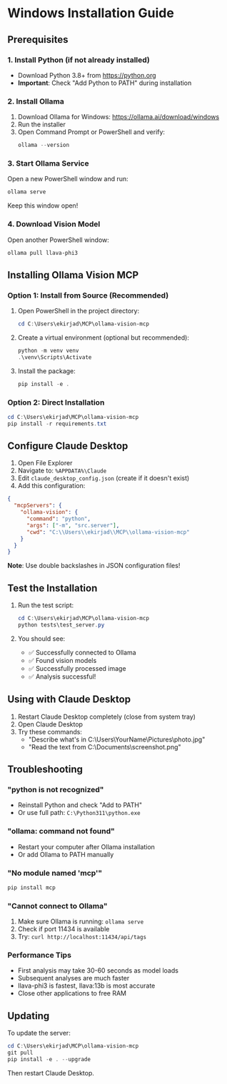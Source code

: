 # Windows Installation Guide

## Prerequisites

### 1. Install Python (if not already installed)
- Download Python 3.8+ from https://python.org
- **Important**: Check "Add Python to PATH" during installation

### 2. Install Ollama
1. Download Ollama for Windows: https://ollama.ai/download/windows
2. Run the installer
3. Open Command Prompt or PowerShell and verify:
   ```powershell
   ollama --version
   ```

### 3. Start Ollama Service
Open a new PowerShell window and run:
```powershell
ollama serve
```
Keep this window open!

### 4. Download Vision Model
Open another PowerShell window:
```powershell
ollama pull llava-phi3
```

## Installing Ollama Vision MCP

### Option 1: Install from Source (Recommended)

1. Open PowerShell in the project directory:
   ```powershell
   cd C:\Users\ekirjad\MCP\ollama-vision-mcp
   ```

2. Create a virtual environment (optional but recommended):
   ```powershell
   python -m venv venv
   .\venv\Scripts\Activate
   ```

3. Install the package:
   ```powershell
   pip install -e .
   ```

### Option 2: Direct Installation

```powershell
cd C:\Users\ekirjad\MCP\ollama-vision-mcp
pip install -r requirements.txt
```

## Configure Claude Desktop

1. Open File Explorer
2. Navigate to: `%APPDATA%\Claude`
3. Edit `claude_desktop_config.json` (create if it doesn't exist)
4. Add this configuration:

```json
{
  "mcpServers": {
    "ollama-vision": {
      "command": "python",
      "args": ["-m", "src.server"],
      "cwd": "C:\\Users\\ekirjad\\MCP\\ollama-vision-mcp"
    }
  }
}
```

**Note**: Use double backslashes in JSON configuration files!

## Test the Installation

1. Run the test script:
   ```powershell
   cd C:\Users\ekirjad\MCP\ollama-vision-mcp
   python tests\test_server.py
   ```

2. You should see:
   - ✅ Successfully connected to Ollama
   - ✅ Found vision models
   - ✅ Successfully processed image
   - ✅ Analysis successful!

## Using with Claude Desktop

1. Restart Claude Desktop completely (close from system tray)
2. Open Claude Desktop
3. Try these commands:
   - "Describe what's in C:\Users\YourName\Pictures\photo.jpg"
   - "Read the text from C:\Documents\screenshot.png"

## Troubleshooting

### "python is not recognized"
- Reinstall Python and check "Add to PATH"
- Or use full path: `C:\Python311\python.exe`

### "ollama: command not found"
- Restart your computer after Ollama installation
- Or add Ollama to PATH manually

### "No module named 'mcp'"
```powershell
pip install mcp
```

### "Cannot connect to Ollama"
1. Make sure Ollama is running: `ollama serve`
2. Check if port 11434 is available
3. Try: `curl http://localhost:11434/api/tags`

### Performance Tips

- First analysis may take 30-60 seconds as model loads
- Subsequent analyses are much faster
- llava-phi3 is fastest, llava:13b is most accurate
- Close other applications to free RAM

## Updating

To update the server:
```powershell
cd C:\Users\ekirjad\MCP\ollama-vision-mcp
git pull
pip install -e . --upgrade
```

Then restart Claude Desktop.
